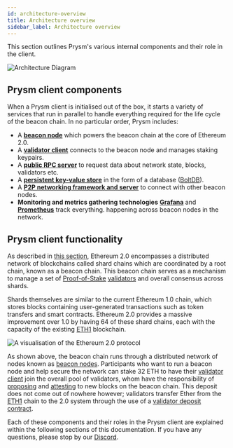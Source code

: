 ```yaml
---
id: architecture-overview
title: Architecture overview
sidebar_label: Architecture overview
---
```

  This section outlines Prysm's various internal components and their role in
  the client.

![Architecture Diagram](/img/prysm-architecture.png)

## Prysm client components

When a Prysm client is initialised out of the box, it starts a variety of services that run in parallel to handle everything required for the life cycle of the beacon chain. In no particular order, Prysm includes:

* A [**beacon node**](/docs/how-prysm-works/beacon-node) which powers the beacon chain at the core of Ethereum 2.0.
* A [**validator client**](/docs/how-prysm-works/prysm-validator-client) connects to the beacon node and manages staking keypairs.
* A [**public RPC server**](/docs/how-prysm-works/ethereum-2-public-api) to request data about network state, blocks, validators etc.
* A [**persistent key-value store**](/docs/how-prysm-works/database-backend-boltdb) in the form of a database \([BoltDB](/docs/how-prysm-works/database-backend-boltdb)\).
* A [**P2P networking framework and server**](/docs/how-prysm-works/p2p-networking) to connect with other beacon nodes.
* **Monitoring and metrics gathering technologies** [**Grafana**](https://grafana.com/) and [**Prometheus**](https://prometheus.io) track everything. happening across beacon nodes in the network.

## Prysm client functionality

As described in [this section](/docs/introduction/on-ethereum-2), Ethereum 2.0 encompasses a distributed network of blockchains called shard chains which are coordinated by a root chain, known as a beacon chain. This beacon chain serves as a mechanism to manage a set of [Proof-of-Stake](/docs/terminology#proof-of-stake-pos) [validators](/docs/terminology#validator) and overall consensus across shards.

Shards themselves are similar to the current Ethereum 1.0 chain, which stores blocks containing user-generated transactions such as token transfers and smart contracts. Ethereum 2.0 provides a massive improvement over 1.0 by having 64 of these shard chains, each with the capacity of the existing [ETH1](/docs/terminology#eth1) blockchain.

![A visualisation of the Ethereum 2.0 protocol](https://blobscdn.gitbook.com/v0/b/gitbook-28427.appspot.com/o/assets%2F-LRNnKRqTm4z1mzdDqDF%2F-LmSMDZylWZCvjkTTb2l%2F-LmSV6B3TY2O6o9LkvVZ%2F1*OQavLqTl-Oinw0bNPjw9Jg.png?alt=media&token=622f9cb2-02c2-4618-b73b-e69408f1e8c9)

As shown above, the beacon chain runs through a distributed network of nodes known as [beacon nodes](/docs/how-prysm-works/beacon-node). Participants who want to run a beacon node and help secure the network can stake 32 ETH to have their [validator client](/docs/how-prysm-works/prysm-validator-client) join the overall pool of validators, whom have the responsibility of [proposing](/docs/terminology#propose) and [attesting](/docs/terminology#attest) to new blocks on the beacon chain. This deposit does not come out of nowhere however; validators transfer Ether from the [ETH1](/docs/terminology#eth1) chain to the 2.0 system through the use of a [validator deposit contract](/docs/how-prysm-works/validator-deposit-contract).

Each of these components and their roles in the Prysm client are explained within the following sections of this documentation. If you have any questions, please stop by our [Discord](https://discord.gg/KSA7rPr).
